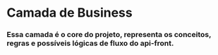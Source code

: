 # Camada de Business

### Essa camada é o core do projeto, representa os conceitos, regras e possíveis lógicas de fluxo do api-front.
